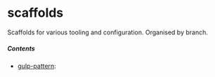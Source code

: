 # scaffolds

Scaffolds for various tooling and configuration. Organised by branch.

##### Contents

- [gulp-pattern](https://github.com/johnnycopperstone/scaffolds/tree/gulp-pattern): 
